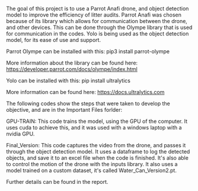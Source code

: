 The goal of this project is to use a Parrot Anafi drone, and object detection model to improve the efficiency of litter audits. Parrot Anafi was chosen because of its library which allows for communication between the drone, and other devices. This can be done through the Olympe library that is used for communication in the codes. Yolo is being used as the object detection model, for its ease of use and support.

Parrot Olympe can be installed with this: pip3 install parrot-olympe

More information about the library can be found here: https://developer.parrot.com/docs/olympe/index.html

Yolo can be installed with this: pip install ultralytics

More information can be found here: https://docs.ultralytics.com

The following codes show the steps that were taken to develop the objective, and are in the Important Files forlder:

GPU-TRAIN: This code trains the model, using the GPU of the computer. It uses cuda to achieve this, and it was used with a windows laptop with a nvidia GPU.

Final_Version: This code captures the video from the drone, and passes it through the object detection model. It uses a dataframe to log the detected objects, and save it to an excel file when the code is finished. It's also able to control the motion of the drone with the inputs library. It also uses a model trained on a custom dataset, it's called Water_Can_Version2.pt.

Further details can be found in the report.
